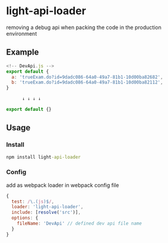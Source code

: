 # light-api-loader

removing a debug api when packing the code in the production environment

##  Example
```javascript
<!-- DevApi.js -->
export default {
  a: 'trueExam.do?id=9dadc086-64a0-49a7-81b1-10d00ba82682',
  b: 'trueExam.do?id=9dadc086-64a0-49a7-81b1-10d00ba82112',  
}

      ↓ ↓ ↓ ↓

export default {}
```

##  Usage

### Install
```cmd
npm install light-api-loader
```

### Config
add as webpack loader in webpack config file
```javascript
{
  test: /\.(js)$/,
  loader: 'light-api-loader',
  include: [resolve('src')],
  options: {
    fileName: 'DevApi' // defined dev api file name
  }
}
```